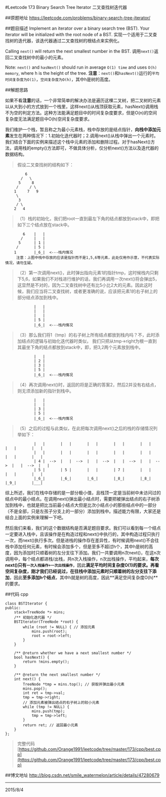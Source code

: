#Leetcode 173 Binary Search Tree Iterator 二叉查找树迭代器

##原题地址
https://leetcode.com/problems/binary-search-tree-iterator/

##题目描述
Implement an iterator over a binary search tree (BST). Your iterator will be initialized with the root node of a BST.
实现一个适用于二叉查找树的迭代器，该迭代器通过二叉查找树的根结点来实例化。

Calling `next()` will return the next smallest number in the BST.
调用`next()`返回二叉查找树中的最小的元素。

Note: `next()` and `hasNext()` should run in average `O(1) time` and uses `O(h) memory`, where h is the height of the tree.
**注意**：`next()`和`hasNext()`运行的`平均时间复杂度为O(1)`，`空间复杂度为O(h)`，其中h是树的高度。

##解题思路

如果不看**注意**的话，一个非常简单的解决办法是遍历这棵二叉树，把二叉树的元素以从大到小的方式放到一个栈里，这样next()从栈顶获取元素，hasNext()调用栈不为空的判定方法。这种方法能满足题目中的时间复杂度要求，但是O(n)的空间复杂度无法满足题目中O(h)空间复杂度要求。

我们维护一个栈，暂且称之为最小元素栈，栈中存放的是结点指针，**向栈中添加元素**发生在两种情况下：1.初始化迭代器时；2.调用next()从栈中弹出一个元素时。我们结合下面的实例来描述这个栈中元素的添加和删除过程。对于hasNext()方法，调用栈的empty()方法即可，不做具体分析，仅分析next()方法以及迭代器的数据结构。

> 假设二叉查找树的结构如下：

             6
           /   \
          5     8
         /     / \
        1     7   9
         \      
          3  
         / \
        2   4

> （1）栈的初始化，我们把root一直到最左下角的结点都放到stack中，即把如下三个结点放在stack中。

            6    |   |
           /     |   |
          5      | 1 |
         /       | 5 |
        1        |_6_|  <---栈内情况
         注意：上图中栈中存放的应该是指针而不是1,5,6等元素，此处仅用作示意，不代表实际情况，请勿生疑。

>（2）第一次调用next()，此时弹出指向元素1的指针tmp，这时候栈内只剩下5,6，如果我们不对栈进行维护的话，我们再调用一次next()将会弹出5，这显然是不对的，因为二叉查找树中还有比5小比2大的元素。因此这时候，我们应当将二叉查找树，或者更准确的说，应该把元素1的右子树上的部分结点添加到栈中。
         
                 |   |
                 |   |
                 |   |
                 | 5 |
                 |_6_|  <---栈内情况
    
> （3）那么我们将1（tmp）的右子树上所有结点都放到栈内吗？不，此时添加结点的逻辑与初始化迭代器时类似，    我们只把从tmp->right为根一直到其最坐下角的结点都放到stack中，即，把3,2两个元素放到栈中。

                 |   |
                 | 2 |
                 | 3 |
                 | 5 |
                 |_6_|  <---栈内情况

> （4）再次调用next()时，返回的将是正确的答案2，然后2并没有右结点，则无须添加新的指针到栈中。

                 |   |
                 |   |
                 | 3 |
                 | 5 |
                 |_6_|  <---栈内情况

> （5）之后的过程与此类似，在此把每次调用next()之后的栈的存储情况列举如下：

                 |   |       |   |       |   |       |   |       |   |       |   |       |   |
                 |   |       |   |       |   |       |   |       |   |       |   |       |   |
                 | 4 |  -->  |   |  -->  |   |  -->  |   |  -->  |   |  -->  |   |  -->  |   |
                 | 5 |       | 5 |       |   |       | 7 |       |   |       |   |       |   |
                 |_6_|       |_6_|       |_6_|       |_8_|       |_8_|       |_9_|       |___|

综上所述，我们在栈中存储的是一部分极小值，且栈顶一定是当前树中未访问过的结点中的最小结点。在调用next()弹出最小结点时，需要把被弹出结点的右子树添加到栈中，也就是把比当前最小结点大但是比次小结点小的那些结点中的一部分（不是全部，只是左孩子分支上的一部分）添加到栈中。描述能力有限，大家还是结合上面的实例来理解一下吧。

然后我们来看，我们的这个数据结构是否满足题目要求。我们可以看到每一个结点一定要进入栈中，且该操作是在构造过程和next()中执行的，其中构造过程只执行一次，而next()执行多次。但是进栈的操作存在差异性，有时候调用next()不会往栈中添加任何元素，有时候会添加多个，但是至多不超过h个，其中h是树的高度，因为添加时只顺着树的左分支往下添加。我们一共要调用n次next()，在这n次调用中，每个结点都进栈/出栈，共n次入栈操作，n次出栈操作，平均起来，**每次next()只有`一次入栈操作+一次出栈操作`**，因此**满足平均时间复杂度O(1)**的要求。再看空间复杂度，刚才我们已经说过，在往栈中添加元素时**只顺着树的左分支往下添加**，因此**至多添加h个结点**，其中h就是树的高度，因此**满足空间复杂度O(h)**的要求。

##代码 cpp

```
class BSTIterator {
public:
    stack<TreeNode *> mins;
    /** 初始化迭代器 */
    BSTIterator(TreeNode *root) {
        while (root != NULL) { // 添加元素
            mins.push(root);
            root = root->left;
        }
    }

    /** @return whether we have a next smallest number */
    bool hasNext() {
        return !mins.empty();
    }

    /** @return the next smallest number */
    int next() {
        TreeNode *tmp = mins.top(); // 获取并弹出最小元素
        mins.pop();
        int ret = tmp->val;
        tmp = tmp->right;
        // 添加元素被弹出结点的右子树上的较小元素
        while (tmp != NULL) { 
            mins.push(tmp);
            tmp = tmp->left;
        }
        return ret; // 返回最小元素
    }
};
```
> 完整代码 [https://github.com/Orange1991/leetcode/tree/master/173/cpp/best.cpp](https://github.com/Orange1991/leetcode/tree/master/173/cpp/best.cpp)

##博文地址
http://blog.csdn.net/smile_watermelon/article/details/47280679

---
2015/8/4
